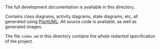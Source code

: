 The full development documentation is available in this directory.

Contains class diagrams, activity diagrams, state diagrams, etc, all generated using [PlantUML](https://plantuml.com/).
All source code is available, as well as generated images.

The file `index.md` in this directory contains the whole redacted specification of the project.
